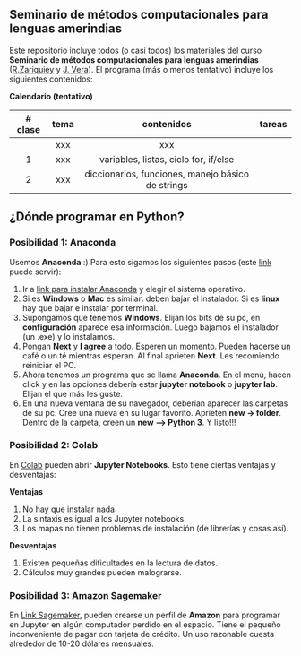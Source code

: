 ## Seminario de métodos computacionales para lenguas amerindias

Este repositorio incluye todos (o casi todos) los materiales del curso **Seminario de métodos computacionales para lenguas amerindias** ([R.Zariquiey](https://github.com/rzariquiey) y [J. Vera](https://github.com/javiervz)). El programa (más o menos tentativo) incluye los siguientes contenidos:

**Calendario (tentativo)**

| # clase | tema | contenidos | tareas |
| :-: | :-: | :-: | :-: |
|   | xxx | xxx |
| 1 | xxx | variables, listas, ciclo for, if/else |
| 2 | xxx | diccionarios, funciones, manejo básico de strings |


## ¿Dónde programar en **Python**?

### Posibilidad 1: **Anaconda**

Usemos **Anaconda** :) Para esto sigamos los siguientes pasos (este [link](https://medium.com/saturdays-ai/empezando-a-usar-jupyter-notebook-para-python-parte-1-instalaci%C3%B3n-94e97b4c5f37) puede servir):

1. Ir a [link para instalar Anaconda](https://docs.anaconda.com/anaconda/install/) y elegir el sistema operativo.
2. Si es **Windows** o **Mac** es similar: deben bajar el instalador. Si es **linux** hay que bajar e instalar por terminal.
3. Supongamos que tenemos **Windows**. Elijan los bits de su pc, en **configuración** aparece esa información. Luego bajamos el instalador (un .exe) y lo instalamos.
4. Pongan **Next** y **I agree** a todo. Esperen un momento. Pueden hacerse un café o un té mientras esperan. Al final aprieten **Next**. Les recomiendo reiniciar el PC.
5. Ahora tenemos un programa que se llama **Anaconda**. En el menú, hacen click y en las opciones debería estar **jupyter notebook** o **jupyter lab**. Elijan el que más les guste. 
6. En una nueva ventana de su navegador, deberían aparecer las carpetas de su pc. Cree una nueva en su lugar favorito. Aprieten **new -> folder**. Dentro de la carpeta, creen un **new --> Python 3**. Y listo!!!

### Posibilidad 2: **Colab**

En [Colab](https://colab.research.google.com/) pueden abrir **Jupyter Notebooks**. Esto tiene ciertas ventajas y desventajas:

**Ventajas**

1. No hay que instalar nada. 
2. La sintaxis es igual a los Jupyter notebooks
3. Los mapas no tienen problemas de instalación (de librerías y cosas así). 

**Desventajas**

1. Existen pequeñas dificultades en la lectura de datos.
2. Cálculos muy grandes pueden malograrse.

### Posibilidad 3: Amazon Sagemaker

En [Link Sagemaker](https://aws.amazon.com/es/pm/sagemaker/), pueden crearse un perfil de **Amazon** para programar en Jupyter en algún computador perdido en el espacio. Tiene el pequeño inconveniente de pagar con tarjeta de crédito. Un uso razonable cuesta alrededor de 10-20 dólares mensuales. 

